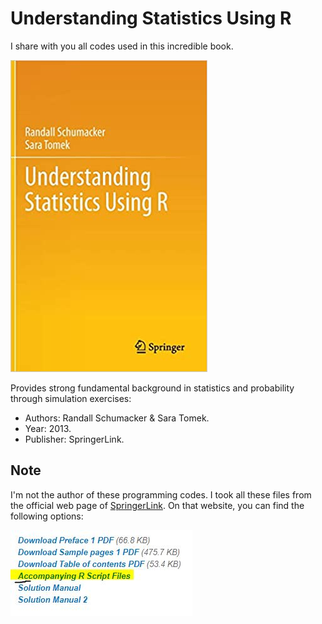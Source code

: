 # Understanding Statistics Using R
I share with you all codes used in this incredible book.

![cover](./Images/cover.jpg)

Provides strong fundamental background in statistics and probability through simulation exercises:
* Authors: Randall Schumacker & Sara Tomek.
* Year: 2013.
* Publisher: SpringerLink.

## Note
I'm not the author of these programming codes. I took all these files from the official web page of [SpringerLink](https://www.springer.com/gp/book/9781461462262). On that website, you can find the following options:

![source](./Images/source.JPG)
